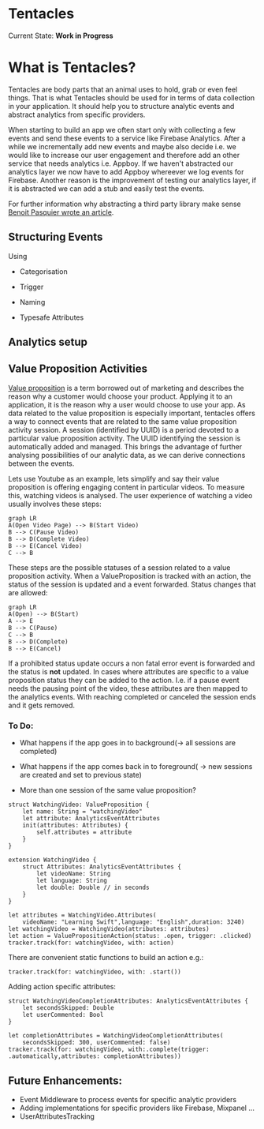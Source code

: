 
# Tentacles
Current State: **Work in Progress**
# What is Tentacles?

Tentacles are body parts that an animal uses to hold, grab or even feel things. That is what Tentacles should be used for in terms of data collection in your application. It should help you to structure analytic events and abstract analytics from specific providers.

When starting to build an app we often start only with collecting a few events and send these events to a service like Firebase Analytics. After a while we incrementally add new events and maybe also decide i.e. we would like to increase our user engagement and therefore add an other service that needs analytics i.e. Appboy. If we haven't abstracted our analytics layer we now have to add Appboy whereever we log events for Firebase. Another reason is the improvement of testing our analytics layer, if it is abstracted we can add a stub and easily test the events.

For further information why abstracting a third party library make sense [Benoit Pasquier wrote an article](https://benoitpasquier.com/abstract-ios-third-party-libraries/).

## Structuring Events
Using 
- Categorisation

- Trigger

- Naming

- Typesafe Attributes

## Analytics setup

 
## Value Proposition Activities

[Value proposition](https://en.wikipedia.org/wiki/Value_proposition) is a term borrowed out of marketing and describes the reason why a customer would choose your product. Applying it to an application, it is the reason why a user would choose to use your app. As data related to the value proposition is especially important, tentacles offers a way to connect events that are related to the same value proposition activity session. A session (identified by UUID) is a period devoted to a particular value proposition activity. The UUID identifying the session is automatically added and managed. This brings the advantage of further analysing possibilities of our analytic data, as we can derive connections between the events.

Lets use Youtube as an example, lets simplify and say their value proposition is offering engaging content in particular videos.
To measure this, watching videos is analysed. The user experience of watching a video usually involves these steps:
```mermaid
graph LR
A(Open Video Page) --> B(Start Video)
B --> C(Pause Video)
B --> D(Complete Video)
B --> E(Cancel Video)
C --> B
```
These steps are the possible statuses of a session related to a value proposition activity. When a ValueProposition is tracked with an action, the status of the session is updated and a event forwarded. Status changes that are allowed:

```mermaid
graph LR
A(Open) --> B(Start)
A --> E
B --> C(Pause)
C --> B
B --> D(Complete)
B --> E(Cancel)
```
If a prohibited status update occurs a non fatal error event is forwarded and the status is ****not**** updated. In cases where attributes are specific to a value proposition status they can be added to the action. I.e. if a pause event needs the pausing point of the video, these attributes are then mapped to the analytics events. With reaching completed or canceled the session ends and it gets removed.

### To Do:

- What happens if the app goes in to background(-> all sessions are completed)

- What happens if the app comes back in to foreground( -> new sessions are created and set to previous state)
- More than one session of the same value proposition?

```
struct WatchingVideo: ValueProposition {
    let name: String = "watchingVideo"
    let attribute: AnalyticsEventAttributes
    init(attributes: Attributes) {
        self.attributes = attribute
    }
}

extension WatchingVideo {
    struct Attributes: AnalyticsEventAttributes {
        let videoName: String
        let language: String
        let double: Double // in seconds
    }
}

let attributes = WatchingVideo.Attributes(
    videoName: "Learning Swift",language: "English",duration: 3240)
let watchingVideo = WatchingVideo(attributes: attributes)
let action = ValuePropositionAction(status: .open, trigger: .clicked)
tracker.track(for: watchingVideo, with: action)
```

There are convenient static functions to build an action e.g.:

```
tracker.track(for: watchingVideo, with: .start())
```

Adding action specific attributes:

```
struct WatchingVideoCompletionAttributes: AnalyticsEventAttributes {
    let secondsSkipped: Double
    let userCommented: Bool
}

let completionAttributes = WatchingVideoCompletionAttributes(
    secondsSkipped: 300, userCommented: false)
tracker.track(for: watchingVideo, with:.complete(trigger: .automatically,attributes: completionAttributes))
```

## Future Enhancements:

 - Event Middleware to process events for specific analytic providers
 - Adding implementations for specific providers like Firebase, Mixpanel ... 
 - UserAttributesTracking
